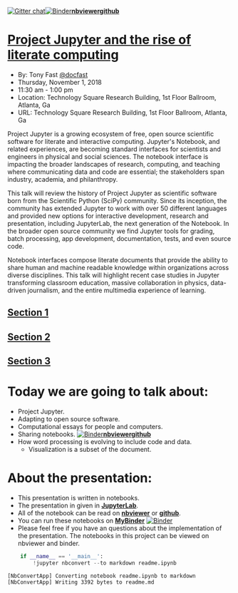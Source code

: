 
[![Gitter chat](https://badges.gitter.im/gitterHQ/gitter.png)](https://gitter.im/gitterHQ/gitter)[![Binder](https://mybinder.org/badge.svg)](https://mybinder.org/v2/gh/tonyfast/gvu/master)[__nbviewer__](http://nbviewer.jupyter.org/github/tonyfast/gvu/blob/master/readme.ipynb)[__github__](https://github.com/tonyfast/gvu)

#  [Project Jupyter and the rise of literate computing](https://www.cc.gatech.edu/hg/item/613206)

* By: Tony Fast [@docfast](https://twitter.com/DocFast)
* Thursday, November 1, 2018
* 11:30 am - 1:00 pm
* Location: Technology Square Research Building, 1st Floor Ballroom, Atlanta, Ga
* URL: Technology Square Research Building, 1st Floor Ballroom, Atlanta, Ga

Project Jupyter is a growing ecosystem of free, open source scientific software for literate and interactive computing.  Jupyter's Notebook, and related experiences, are becoming standard interfaces for scientists and engineers in physical and social sciences.  The notebook interface is impacting the broader landscapes of research, computing, and teaching where communicating data and code are essential; the stakeholders span industry, academia, and philanthropy.  

This talk will review the history of Project Jupyter as scientific software born from the Scientific Python (SciPy) community.  Since its inception, the community has extended Jupyter to work with over 50 different languages and provided new options for interactive development, research and presentation, including JupyterLab, the next generation of the Notebook.  In the broader open source community we find Jupyter tools for grading, batch processing, app development, documentation, tests, and even source code.

Notebook interfaces compose literate documents that provide the ability to share human and machine readable knowledge within organizations across diverse disciplines.  This talk will highlight recent case studies in Jupyter transforming classroom education, massive collaboration in physics, data-driven journalism, and the entire multimedia experience of learning.

## [Section 1](src/0.md.ipynb)
## [Section 2](src/2.md.ipynb)
## [Section 3](src/3.md.ipynb)

# Today we are going to talk about:

* Project Jupyter.
* Adapting to open source software.
* Computational essays for people and computers.
* Sharing notebooks.
    [![Binder](https://mybinder.org/badge.svg)](https://mybinder.org/v2/gh/tonyfast/gvu/master)[__nbviewer__](http://nbviewer.jupyter.org/github/tonyfast/gvu/blob/master/readme.ipynb)[__github__](https://github.com/tonyfast/gvu)
* How word processing is evolving to include code and data.
    * Visualization is a subset of the document.

# About the presentation:

* This presentation is written in notebooks.
* The presentation in given in [__JupyterLab__](https://jupyterlab.readthedocs.io).
* All of the notebook can be read on [__nbviewer__](http://nbviewer.jupyter.org/github/tonyfast/gvu/blob/master/readme.ipynb) or [__github__](https://github.com/tonyfast/gvu).
* You can run these notebooks on [__MyBinder__](https://mybinder.org) [![Binder](https://mybinder.org/badge.svg)](https://mybinder.org/v2/gh/tonyfast/gvu/master)
* Please feel free if you have an questions about the implementation of the presentation.  The  notebooks in this project can be viewed on nbviewer and binder.


```python
    if __name__ == '__main__':
        !jupyter nbconvert --to markdown readme.ipynb
```

    [NbConvertApp] Converting notebook readme.ipynb to markdown
    [NbConvertApp] Writing 3392 bytes to readme.md
    

